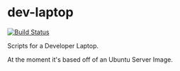 # dev-laptop

[![Build Status](https://cloud.drone.io/api/badges/esdc-devx/dev-laptop/status.svg)](https://cloud.drone.io/esdc-devx/dev-laptop)

Scripts for a Developer Laptop. 

At the moment it's based off of an Ubuntu Server Image. 

